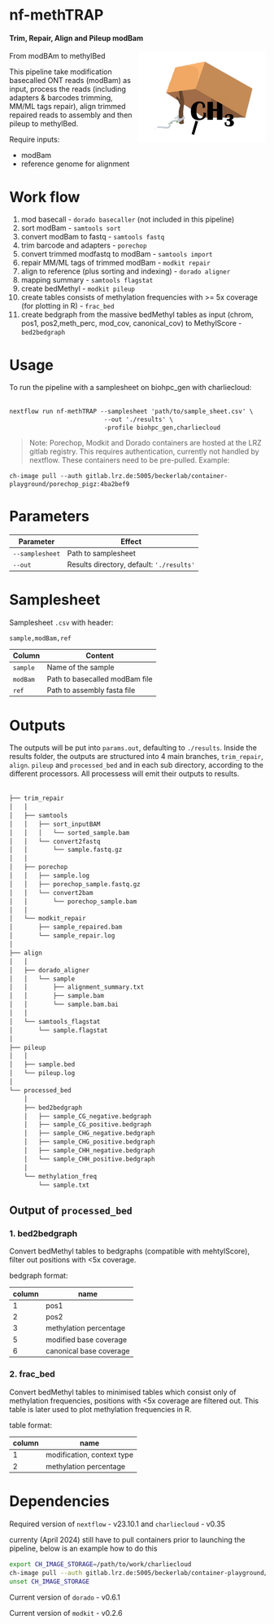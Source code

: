 # nf-methTRAP

#### Trim, Repair, Align and Pileup modBam

<img align="right" src="img/methTRAP_logo.png" width="250px">

From modBAm to methylBed

This pipeline take modification basecalled ONT reads (modBam) as input, process the reads (including adapters & barcodes trimming, MM/ML tags repair), align trimmed repaired reads to assembly and then pileup to methylBed. 

Require inputs:

 * modBam 
 * reference genome for alignment 

# Work flow

1. mod basecall - `dorado basecaller` (not included in this pipeline)
2. sort modBam - `samtools sort`
3. convert modBam to fastq - `samtools fastq`
4. trim barcode and adapters - `porechop`
5. convert trimmed modfastq to modBam - `samtools import`
6. repair MM/ML tags of trimmed modBam - `modkit repair `
7. align to reference (plus sorting and indexing) - `dorado aligner` 
8. mapping summary - `samtools flagstat`
9. create bedMethyl - `modkit pileup`
10. create tables consists of methylation frequencies with >= 5x coverage (for plotting in R) - `frac_bed`
11. create bedgraph from the massive bedMethyl tables as input (chrom, pos1, pos2,meth_perc, mod_cov, canonical_cov) to MethylScore - `bed2bedgraph`

# Usage

To run the pipeline with a samplesheet on biohpc_gen with charliecloud:

```

nextflow run nf-methTRAP --samplesheet 'path/to/sample_sheet.csv' \
                          --out './results' \
                          -profile biohpc_gen,charliecloud
```

> Note: Porechop, Modkit and Dorado containers are hosted at the LRZ gitlab registry. This requires authentication, currently not handled by nextflow. These containers need to be pre-pulled. Example: 


    ch-image pull --auth gitlab.lrz.de:5005/beckerlab/container-playground/porechop_pigz:4ba2bef9

# Parameters

| Parameter | Effect |
| --- | --- |
| `--samplesheet` | Path to samplesheet |
| `--out` | Results directory, default: `'./results'` |

# Samplesheet

Samplesheet `.csv` with header:

```
sample,modBam,ref
```

| Column | Content |
| --- | --- |
| `sample` | Name of the sample |
| `modBam` | Path to basecalled modBam file |
| `ref` | Path to assembly fasta file |


# Outputs

The outputs will be put into `params.out`, defaulting to `./results`. Inside the results folder, the outputs are structured into 4 main branches, `trim_repair`, `align`. `pileup` and `processed_bed` and in each sub directory, according to the different processors. 
All processess will emit their outputs to results.

```bash

├── trim_repair
│   │
│   ├── samtools
│   │   ├── sort_inputBAM
│   │   │   └── sorted_sample.bam
│   │   └── convert2fastq 
│   │       └── sample.fastq.gz
│   │ 
│   ├── porechop
│   │   ├── sample.log
│   │   ├── porechop_sample.fastq.gz
│   │   └── convert2bam
│   │       └── porechop_sample.bam
│   │ 
│   └── modkit_repair
│       ├── sample_repaired.bam
│       └── sample_repair.log
│
├── align
│   │
│   ├── dorado_aligner
│   │   └── sample
│   │       ├── alignment_summary.txt
│   │       ├── sample.bam
│   │       └── sample.bam.bai
│   │    
│   └── samtools_flagstat
│       └── sample.flagstat
│
├── pileup
│   │
│   ├── sample.bed
│   └── pileup.log
│
└── processed_bed
    │ 
    ├── bed2bedgraph
    │   ├── sample_CG_negative.bedgraph
    │   ├── sample_CG_positive.bedgraph
    │   ├── sample_CHG_negative.bedgraph
    │   ├── sample_CHG_positive.bedgraph
    │   ├── sample_CHH_negative.bedgraph
    │   └── sample_CHH_positive.bedgraph
    │
    └── methylation_freq
        └── sample.txt


```

## Output of `processed_bed`

### 1. bed2bedgraph

Convert bedMethyl tables to bedgraphs (compatible with mehtylScore), filter out positions with <5x coverage.

bedgraph format: 

| column | name |
| --- | --- |
| 1   | pos1
| 2   | pos2
| 3   | methylation percentage
| 5   | modified base coverage
| 6   | canonical base coverage

### 2. frac_bed

Convert bedMethyl tables to minimised tables which consist only of methylation frequencies, positions with <5x coverage are filtered out. 
This table is later used to plot methylation frequencies in R.

table format: 

| column | name |
| --- | --- |
| 1   | modification, context type
| 2   | methylation percentage 


# Dependencies 

Required version of `nextflow` - v23.10.1 and `charliecloud` - v0.35

currenty (April 2024) still have to pull containers prior to launching the pipeline, below is an example how to do this 

```bash
export CH_IMAGE_STORAGE=/path/to/work/charliecloud
ch-image pull --auth gitlab.lrz.de:5005/beckerlab/container-playground/modkit:923af692
unset CH_IMAGE_STORAGE 
```

Current version of `dorado` - v0.6.1

Current version of `modkit` - v0.2.6

